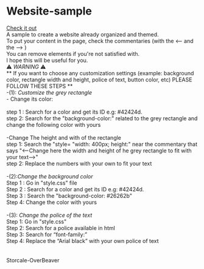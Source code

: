 # Website-sample
[Check it out](https://website-sample.storcale.repl.co/)
<br>
A sample to create a website already organized and themed.
<br>
To put your content in the page, check the commentaries (with the <-- and the --> )
<br>
You can remove elements if you're not satisfied with.
<br>
I hope this will be useful for you.
<br>
⚠️ *WARNING* ⚠️
<br>
** If you want to choose any customization settings (example: background color, rectangle width and height, police of text, button color, etc) PLEASE FOLLOW THESE STEPS **
<br>
-(1): *Customize the grey rectangle*
<br> - Change its color:
<br>
<br>  step 1 : Search for a color and get its ID e.g: #42424d. 
<br> step 2: Search for the "background-color:" related to the grey rectangle and change the following color with yours
<br> <br> -Change The height and with of the rectangle
<br> step 1: Search the "style= "width: 400px; height:" near the commentary that says "<--Change here the width and height of he grey rectangle to fit with your text-->"
<br> step 2: Replace the numbers with your own to fit your text
<br> <br> 
-(2):*Change the background color*
<br> Step 1 : Go in "style.css" file
<br> Step 2 : Search for a color and get its ID e.g: #42424d.
<br> Step 3 : Search the "background-color: #26262b"
<br> Step 4: Change the color with yours
<br> <br> -(3): *Change the police of the text* 
<br> Step 1: Go in "style.css"
<br> Step 2: Search for a police available in html
<br> Step 3: Search for “font-family:”  
 Step 4:  Replace the “Arial black” with your own police of text
<br>
<br> <br>
Storcale-OverBeaver




